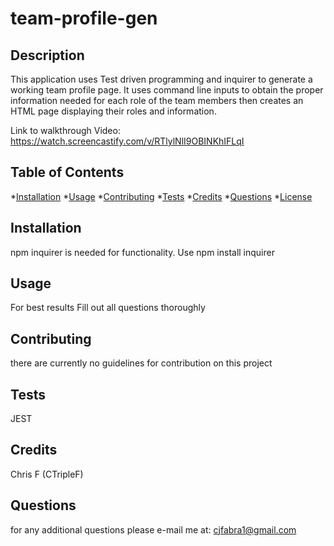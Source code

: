 # team-profile-gen



## Description
This application uses Test  driven programming and inquirer to generate a working team profile page. It uses command line inputs to obtain the proper information needed for each role of the team members then creates an HTML page displaying their roles and information.

Link to walkthrough Video: https://watch.screencastify.com/v/RTlylNlI9OBINKhIFLqI

## Table of Contents
*[Installation](#Installation)
*[Usage](#Usage)
*[Contributing](#Contributing)
*[Tests](#Tests)
*[Credits](#Credits)
*[Questions](#Questions)
*[License](#License)

## Installation
npm inquirer is needed for functionality. Use npm install inquirer

## Usage
For best results Fill out all questions thoroughly

## Contributing
there are currently no guidelines for contribution on this project

## Tests
JEST

## Credits
Chris F (CTripleF)

## Questions
for any additional questions please e-mail me at:
cjfabra1@gmail.com
